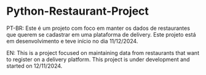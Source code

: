 # Python-Restaurant-Project

PT-BR: Este é um projeto com foco em manter os dados de restaurantes que querem se cadastrar em uma plataforma de delivery. Este projeto está em desenvolvimento e teve início no dia 11/12/2024.

EN: This is a project focused on maintaining data from restaurants that want to register on a delivery platform. This project is under development and started on 12/11/2024.
